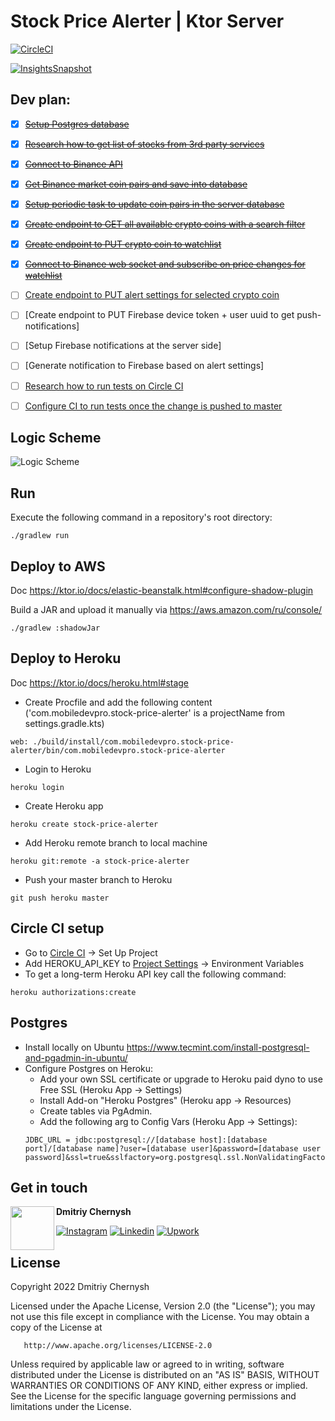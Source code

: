 # Stock Price Alerter | Ktor Server

[![CircleCI](https://circleci.com/gh/mobiledevpro/Stock-Price-Alerter-Server/tree/master.svg?style=svg)](https://circleci.com/gh/mobiledevpro/Stock-Price-Alerter-Server/tree/master)

[![InsightsSnapshot](https://dl.circleci.com/insights-snapshot/gh/mobiledevpro/Stock-Price-Alerter-Server/master/heroku_deploy/badge.svg)](https://app.circleci.com/insights/github/mobiledevpro/Stock-Price-Alerter-Server/workflows/heroku_deploy?branch=master)

## Dev plan:

- [x] ~~[Setup Postgres database](https://github.com/mobiledevpro/Stock-Price-Alerter-Server/issues/3)~~
- [x] ~~[Research how to get list of stocks from 3rd party services](https://github.com/mobiledevpro/Stock-Price-Alerter-Server/issues/4)~~
- [x] ~~[Connect to Binance API](https://github.com/mobiledevpro/Stock-Price-Alerter-Server/issues/7)~~
- [x] ~~[Get Binance market coin pairs and save into database](https://github.com/mobiledevpro/Stock-Price-Alerter-Server/issues/8)~~
- [x] ~~[Setup periodic task to update coin pairs in the server database](https://github.com/mobiledevpro/Stock-Price-Alerter-Server/issues/9)~~
- [x] ~~[Create endpoint to GET all available crypto coins with a search filter](https://github.com/mobiledevpro/Stock-Price-Alerter-Server/issues/10)~~
- [x] ~~[Create endpoint to PUT crypto coin to watchlist](https://github.com/mobiledevpro/Stock-Price-Alerter-Server/issues/13)~~
- [x] ~~[Connect to Binance web socket and subscribe on price changes for watchlist](https://github.com/mobiledevpro/Stock-Price-Alerter-Server/issues/17)~~
- [ ] [Create endpoint to PUT alert settings for selected crypto coin](https://github.com/mobiledevpro/Stock-Price-Alerter-Server/issues/14)
- [ ] [Create endpoint to PUT Firebase device token + user uuid to get push-notifications]
- [ ] [Setup Firebase notifications at the server side]
- [ ] [Generate notification to Firebase based on alert settings]
- [ ] [Research how to run tests on Circle CI](https://github.com/mobiledevpro/Stock-Price-Alerter-Server/issues/2)
- [ ] [Configure CI to run tests once the change is pushed to master](https://github.com/mobiledevpro/Stock-Price-Alerter-Server/issues/6)


## Logic Scheme

![Logic Scheme](doc/logic_scheme.png)

## Run

Execute the following command in a repository's root directory:

```shell
./gradlew run
```

## Deploy to AWS

Doc https://ktor.io/docs/elastic-beanstalk.html#configure-shadow-plugin

Build a JAR and upload it manually via https://aws.amazon.com/ru/console/

```shell
./gradlew :shadowJar
```

## Deploy to Heroku

Doc https://ktor.io/docs/heroku.html#stage

* Create Procfile and add the following content ('com.mobiledevpro.stock-price-alerter' is a projectName from
  settings.gradle.kts)

```shell
web: ./build/install/com.mobiledevpro.stock-price-alerter/bin/com.mobiledevpro.stock-price-alerter
``` 

* Login to Heroku

```shell
heroku login
```

* Create Heroku app

```shell
heroku create stock-price-alerter
```

* Add Heroku remote branch to local machine

```shell
heroku git:remote -a stock-price-alerter
```

* Push your master branch to Heroku

```shell
git push heroku master
```

## Circle CI setup

* Go to [Circle CI](https://app.circleci.com/pipelines/) -> Set Up Project
* Add HEROKU_API_KEY to [Project Settings](https://app.circleci.com/settings/project/) -> Environment Variables
* To get a long-term Heroku API key call the following command:

```shell
heroku authorizations:create
```

## Postgres

* Install locally on Ubuntu https://www.tecmint.com/install-postgresql-and-pgadmin-in-ubuntu/
* Configure Postgres on Heroku:
  * Add your own SSL certificate or upgrade to Heroku paid dyno to use Free SSL (Heroku App -> Settings)
  * Install Add-on "Heroku Postgres" (Heroku app -> Resources)
  * Create tables via PgAdmin.
  * Add the following arg to Config Vars (Heroku App -> Settings):
  ```
  JDBC_URL = jdbc:postgresql://[database host]:[database port]/[database name]?user=[database user]&password=[database user password]&ssl=true&sslfactory=org.postgresql.ssl.NonValidatingFactory&sslmode=require
  ```

## Get in touch

<a href="https://www.instagram.com/mobiledevpro/" target="_blank">
  <img src="https://s.gravatar.com/avatar/72c649d298a8f0f088fd0850e19b9147?s=400" width="70" align="left">
</a>

**Dmitriy Chernysh**

[![Instagram](https://img.shields.io/badge/-instagram-E4405F?&logo=instagram&message=instagram&style=for-the-badge&logoColor=white&label=dev+stories+on)](https://www.instagram.com/mobiledevpro/)
[![Linkedin](https://img.shields.io/badge/-linkedin-0A66C2?logo=linkedin&style=for-the-badge&logoColor=white)](https://www.linkedin.com/in/dmitriychernysh/)
[![Upwork](https://img.shields.io/badge/-upwork-brightgreen?logo=upwork&message=Upwork&label=hire+me+on&style=for-the-badge&logoColor=white)](https://www.upwork.com/o/companies/~01b76ab8954622a7d9/)

## License

Copyright 2022 Dmitriy Chernysh

Licensed under the Apache License, Version 2.0 (the "License");
you may not use this file except in compliance with the License.
You may obtain a copy of the License at

       http://www.apache.org/licenses/LICENSE-2.0

Unless required by applicable law or agreed to in writing, software
distributed under the License is distributed on an "AS IS" BASIS,
WITHOUT WARRANTIES OR CONDITIONS OF ANY KIND, either express or implied.
See the License for the specific language governing permissions and
limitations under the License.

